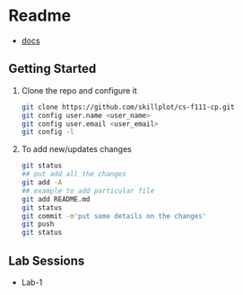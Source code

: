 # Readme

* [docs](docs/index.md)


## Getting Started

1. Clone the repo and configure it
    ```bash
    git clone https://github.com/skillplot/cs-f111-cp.git
    git config user.name <user_name>
    git config user.email <user_email>
    git config -l
    ```
2. To add new/updates changes
    ```bash
    git status
    ## put add all the changes
    git add -A
    ## example to add particular file
    git add README.md
    git status
    git commit -m'put some details on the changes'
    git push
    git status
    ```


## Lab Sessions

* Lab-1
